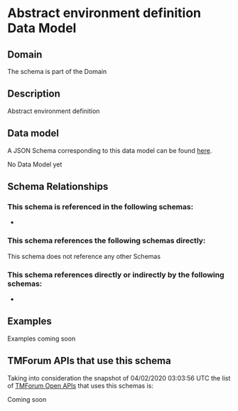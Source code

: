 # Abstract environment definition Data Model

## Domain

The  schema is part of the  Domain

## Description

Abstract environment definition

## Data model

A JSON Schema corresponding to this data model can be found
[here](https://github.com/tmforum-rand/schemas/blob/candidates/Common/AbstractEnvironmentDefinition.schema.json).

No Data Model yet

## Schema Relationships

### This schema is referenced in the following schemas:

-

### This schema references the following schemas directly:

This schema does not reference any other Schemas

### This schema references directly or indirectly by the following schemas:

-



## Examples

Examples coming soon

## TMForum APIs that use this schema

Taking into consideration the snapshot of 04/02/2020 03:03:56 UTC the list of [TMForum Open APIs](https://www.tmforum.org/open-apis/) that uses this schemas is:

Coming soon